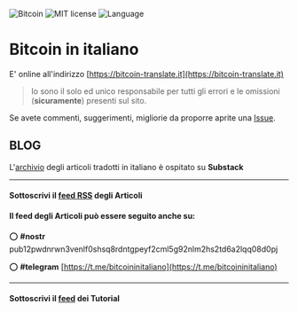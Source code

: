 ![Bitcoin](https://img.shields.io/badge/bitcoin-btc-orange) ![MIT license](https://img.shields.io/badge/license-MIT-blue) ![Language](https://img.shields.io/badge/language-ITA-green)

# Bitcoin in italiano

E' online all'indirizzo [https://bitcoin-translate.it](https://bitcoin-translate.it)

> Io sono il solo ed unico responsabile per tutti gli errori e le omissioni (__sicuramente__) presenti sul sito.

Se avete commenti, suggerimenti, migliorie da proporre aprite una [Issue](https://github.com/citizen010/bitcoin-translate/issues/new/choose).

## BLOG

L'[archivio](https://btcita.substack.com) degli articoli tradotti in italiano è ospitato su __Substack__ 

<hr>

#### Sottoscrivi il [feed RSS](https://bitcoin-translate.it/blog/rss.xml) degli __Articoli__

#### Il feed degli Articoli può essere seguito anche su:

:o: **#nostr** pub12pwdnrwn3venlf0shsq8rdntgpeyf2cml5g92nlm2hs2td6a2lqq08d0pj

:o: **#telegram** [https://t.me/bitcoininitaliano](https://t.me/bitcoininitaliano)

<hr>

#### Sottoscrivi il [feed](https://bitcoin-translate.it/tutorial/rss.xml) dei __Tutorial__


